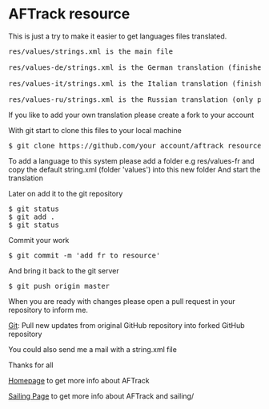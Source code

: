 # AFTrack resource

This is just a try to make it easier to get languages files translated.

<pre>
res/values/strings.xml is the main file 

res/values-de/strings.xml is the German translation (finished)

res/values-it/strings.xml is the Italian translation (finished)

res/values-ru/strings.xml is the Russian translation (only partly, not part of AFTrack at the moment)
</pre>

If you like to add your own translation please
create a fork to your account

With git start to clone this files to your local machine

<pre>
$ git clone https://github.com/your_account/aftrack_resource.git 
</pre>

To add a language to this system please add a folder
e.g res/values-fr and copy the default string.xml (folder 'values') into this new folder
And start the translation

Later on add it to the git repository

<pre>
$ git status
$ git add .
$ git status
</pre>

Commit your work

<pre>
$ git commit -m 'add fr to resource'
</pre>

And bring it back to the git server

<pre>
$ git push origin master
</pre>

When you are ready with changes please open a pull request in your repository to inform me.

[Git](https://stackoverflow.com/questions/3903817):  Pull new updates from original GitHub repository into forked GitHub repository


You could also send me a mail with a string.xml file 

Thanks for all

[Homepage](https://afischer-online.de/and/aftrack) to get more info about AFTrack

[Sailing Page](https://afischer-online.de/and/aftrack/sailing/) to get more info about AFTrack and sailing/
